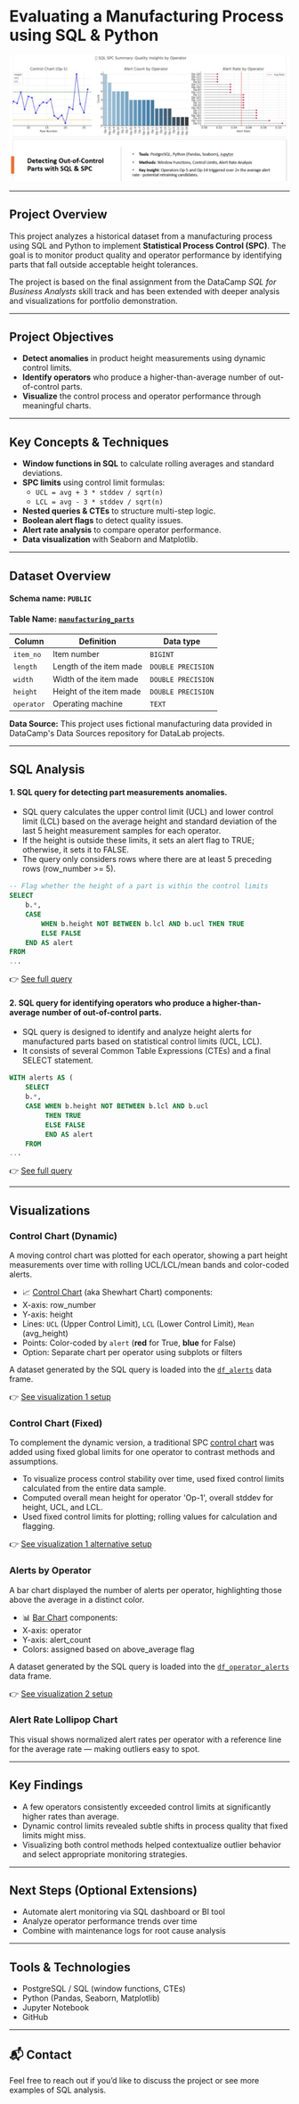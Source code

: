 # Evaluating a Manufacturing Process using SQL & Python

![Visual Summary](images/sql_spc_summary_01.PNG)

---

## Project Overview

This project analyzes a historical dataset from a manufacturing process using SQL and Python to implement **Statistical Process Control (SPC)**. The goal is to monitor product quality and operator performance by identifying parts that fall outside acceptable height tolerances.

The project is based on the final assignment from the DataCamp *SQL for Business Analysts* skill track and has been extended with deeper analysis and visualizations for portfolio demonstration.

---

## Project Objectives

- **Detect anomalies** in product height measurements using dynamic control limits.
- **Identify operators** who produce a higher-than-average number of out-of-control parts.
- **Visualize** the control process and operator performance through meaningful charts.

---

## Key Concepts & Techniques

- **Window functions in SQL** to calculate rolling averages and standard deviations.
- **SPC limits** using control limit formulas:  
  - `UCL = avg + 3 * stddev / sqrt(n)`  
  - `LCL = avg - 3 * stddev / sqrt(n)`
- **Nested queries & CTEs** to structure multi-step logic.
- **Boolean alert flags** to detect quality issues.
- **Alert rate analysis** to compare operator performance.
- **Data visualization** with Seaborn and Matplotlib.

---

## Dataset Overview

#### Schema name: `PUBLIC`
#### Table Name: [`manufacturing_parts`](datasets/manufacturing_parts.csv)

| Column     | Definition              | Data type          |
|------------|-------------------------|--------------------|
| `item_no`  | Item number             | `BIGINT`           |
| `length`   | Length of the item made | `DOUBLE PRECISION` |
| `width`    | Width of the item made  | `DOUBLE PRECISION` |
| `height`   | Height of the item made | `DOUBLE PRECISION` |
| `operator` | Operating machine       | `TEXT`             |

**Data Source:** This project uses fictional manufacturing data provided in DataCamp's Data Sources repository for DataLab projects.

---

## SQL Analysis

#### 1. SQL query for detecting part measurements anomalies.
- SQL query calculates the upper control limit (UCL) and lower control limit (LCL) based on the average height and standard deviation of the last 5 height measurement samples for each operator.
- If the height is outside these limits, it sets an alert flag to TRUE; otherwise, it sets it to FALSE.
- The query only considers rows where there are at least 5 preceding rows (row_number >= 5).

```sql
-- Flag whether the height of a part is within the control limits 
SELECT
	b.*,
	CASE 
		WHEN b.height NOT BETWEEN b.lcl AND b.ucl THEN TRUE
		ELSE FALSE 
	END AS alert
FROM
...
```
👉 [See full query](analysis/df_alerts.sql)

#### 2. SQL query for identifying operators who produce a higher-than-average number of out-of-control parts.  
- SQL query is designed to identify and analyze height alerts for manufactured parts based on statistical control limits (UCL, LCL).
- It consists of several Common Table Expressions (CTEs) and a final SELECT statement.

```sql
WITH alerts AS (
	SELECT
	b.*,
	CASE WHEN b.height NOT BETWEEN b.lcl AND b.ucl
		 THEN TRUE
		 ELSE FALSE
		 END AS alert
	FROM
...
```
👉 [See full query](analysis/operator_alerts_stats.sql)

---

## Visualizations

### Control Chart (Dynamic)
A moving control chart was plotted for each operator, showing a part height measurements over time with rolling UCL/LCL/mean bands and color-coded alerts. 
- 📈 [Control Chart](/images/control-chart-dynamic.PNG) (aka Shewhart Chart) components:
- X-axis: row_number
- Y-axis: height
- Lines: `UCL` (Upper Control Limit), `LCL` (Lower Control Limit), `Mean` (avg_height)
- Points: Color-coded by `alert` (**red** for True, **blue** for False)
- Option: Separate chart per operator using subplots or filters

A dataset generated by the SQL query is loaded into the [`df_alerts`](/datasets/df_alerts.csv) data frame.

👉 [See visualization 1 setup](notebooks/manufacturing_process_control_sql.ipynb)

### Control Chart (Fixed)
To complement the dynamic version, a traditional SPC [control chart](/images/control-chart-fixed.PNG) was added using fixed global limits for one operator to contrast methods and assumptions.
- To visualize process control stability over time, used fixed control limits calculated from the entire data sample.
- Computed overall mean height for operator 'Op-1', overall stddev for height, UCL, and LCL.
- Used fixed control limits for plotting; rolling values for calculation and flagging.

👉 [See visualization 1 alternative setup](notebooks/manufacturing_process_control_sql.ipynb)

### Alerts by Operator
A bar chart displayed the number of alerts per operator, highlighting those above the average in a distinct color.
- 📊 [Bar Chart](/images/alerts-count-by-operator.PNG) components:
- X-axis: operator
- Y-axis: alert_count
- Colors: assigned based on above_average flag

A dataset generated by the SQL query is loaded into the [`df_operator_alerts`](/datasets/df_operator_alerts.csv) data frame.
  
👉 [See visualization 2 setup](notebooks/manufacturing_process_control_sql.ipynb)

### Alert Rate Lollipop Chart
This visual shows normalized alert rates per operator with a reference line for the average rate — making outliers easy to spot.

---

## Key Findings

- A few operators consistently exceeded control limits at significantly higher rates than average.
- Dynamic control limits revealed subtle shifts in process quality that fixed limits might miss.
- Visualizing both control methods helped contextualize outlier behavior and select appropriate monitoring strategies.

---

## Next Steps (Optional Extensions)

- Automate alert monitoring via SQL dashboard or BI tool
- Analyze operator performance trends over time
- Combine with maintenance logs for root cause analysis

---

## Tools & Technologies

- PostgreSQL / SQL (window functions, CTEs)
- Python (Pandas, Seaborn, Matplotlib)
- Jupyter Notebook
- GitHub

---

## 📬 Contact

Feel free to reach out if you’d like to discuss the project or see more examples of SQL analysis.
